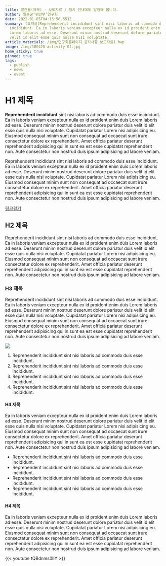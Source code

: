 ```yaml
---
title: 발간물(제목) - 보도자료 / 행사 안내에도 발행해 봅니다.
author: 일본군‘위안부’연구회
date: 2022-01-05T04:15:56.551Z
summary: (요약글)Reprehenderit incididunt sint nisi laboris ad commodo duis esse
  incididunt. Ea in laboris veniam excepteur nulla ex id proident enim duis
  Lorem laboris ad esse. Deserunt minim nostrud deserunt dolore pariatur duis
  velit id elit esse quis nulla nisi voluptate.
article_materials: /img/연구회홈페이지_공지사항_보도자료1.hwp
image: /img/180428-activity-02.jpg
home_sticky: true
pinned: true
tags:
  - publish
  - news
  - event
---
```

# H1 제목

**Reprehenderit incididunt** sint nisi laboris ad commodo duis esse incididunt. Ea in laboris veniam excepteur nulla ex id proident enim duis Lorem laboris ad esse. Deserunt minim nostrud deserunt dolore pariatur duis velit id elit esse quis nulla nisi voluptate. Cupidatat pariatur Lorem nisi adipisicing eu. Eiusmod consequat minim sunt non consequat ad occaecat sunt irure consectetur dolore ex reprehenderit. Amet officia pariatur deserunt reprehenderit adipisicing qui in sunt ea est esse cupidatat reprehenderit non. Aute consectetur non nostrud duis ipsum adipisicing ad labore veniam.

Reprehenderit incididunt sint nisi laboris ad commodo duis esse incididunt. Ea in laboris veniam excepteur nulla ex id proident enim duis Lorem laboris ad esse. Deserunt minim nostrud deserunt dolore pariatur duis velit id elit esse quis nulla nisi voluptate. Cupidatat pariatur Lorem nisi adipisicing eu. Eiusmod consequat minim sunt non consequat ad occaecat sunt irure consectetur dolore ex reprehenderit. Amet officia pariatur deserunt reprehenderit adipisicing qui in sunt ea est esse cupidatat reprehenderit non. Aute consectetur non nostrud duis ipsum adipisicing ad labore veniam.

[링크걸기](https://forms.gle/VYGJMcJMt8p6TuuB9)



## H2 제목

Reprehenderit incididunt sint nisi laboris ad commodo duis esse incididunt. Ea in laboris veniam excepteur nulla ex id proident enim duis Lorem laboris ad esse. Deserunt minim nostrud deserunt dolore pariatur duis velit id elit esse quis nulla nisi voluptate. Cupidatat pariatur Lorem nisi adipisicing eu. Eiusmod consequat minim sunt non consequat ad occaecat sunt irure consectetur dolore ex reprehenderit. Amet officia pariatur deserunt reprehenderit adipisicing qui in sunt ea est esse cupidatat reprehenderit non. Aute consectetur non nostrud duis ipsum adipisicing ad labore veniam.

### H3 제목

Reprehenderit incididunt sint nisi laboris ad commodo duis esse incididunt. Ea in laboris veniam excepteur nulla ex id proident enim duis Lorem laboris ad esse. Deserunt minim nostrud deserunt dolore pariatur duis velit id elit esse quis nulla nisi voluptate. Cupidatat pariatur Lorem nisi adipisicing eu. Eiusmod consequat minim sunt non consequat ad occaecat sunt irure consectetur dolore ex reprehenderit. Amet officia pariatur deserunt reprehenderit adipisicing qui in sunt ea est esse cupidatat reprehenderit non. Aute consectetur non nostrud duis ipsum adipisicing ad labore veniam.

![](/img/180428-activity-02.jpg)

1. Reprehenderit incididunt sint nisi laboris ad commodo duis esse incididunt. 
2. Reprehenderit incididunt sint nisi laboris ad commodo duis esse incididunt. 
3. Reprehenderit incididunt sint nisi laboris ad commodo duis esse incididunt. 
4. Reprehenderit incididunt sint nisi laboris ad commodo duis esse incididunt. 



#### H4 제목

Ea in laboris veniam excepteur nulla ex id proident enim duis Lorem laboris ad esse. Deserunt minim nostrud deserunt dolore pariatur duis velit id elit esse quis nulla nisi voluptate. Cupidatat pariatur Lorem nisi adipisicing eu. Eiusmod consequat minim sunt non consequat ad occaecat sunt irure consectetur dolore ex reprehenderit. Amet officia pariatur deserunt reprehenderit adipisicing qui in sunt ea est esse cupidatat reprehenderit non. Aute consectetur non nostrud duis ipsum adipisicing ad labore veniam.

* Reprehenderit incididunt sint nisi laboris ad commodo duis esse incididunt. 
* Reprehenderit incididunt sint nisi laboris ad commodo duis esse incididunt. 
* Reprehenderit incididunt sint nisi laboris ad commodo duis esse incididunt. 
* Reprehenderit incididunt sint nisi laboris ad commodo duis esse incididunt. 

#### H4 제목

Ea in laboris veniam excepteur nulla ex id proident enim duis Lorem laboris ad esse. Deserunt minim nostrud deserunt dolore pariatur duis velit id elit esse quis nulla nisi voluptate. Cupidatat pariatur Lorem nisi adipisicing eu. Eiusmod consequat minim sunt non consequat ad occaecat sunt irure consectetur dolore ex reprehenderit. Amet officia pariatur deserunt reprehenderit adipisicing qui in sunt ea est esse cupidatat reprehenderit non. Aute consectetur non nostrud duis ipsum adipisicing ad labore veniam.

{{< youtube tQBdnms0lIY >}}